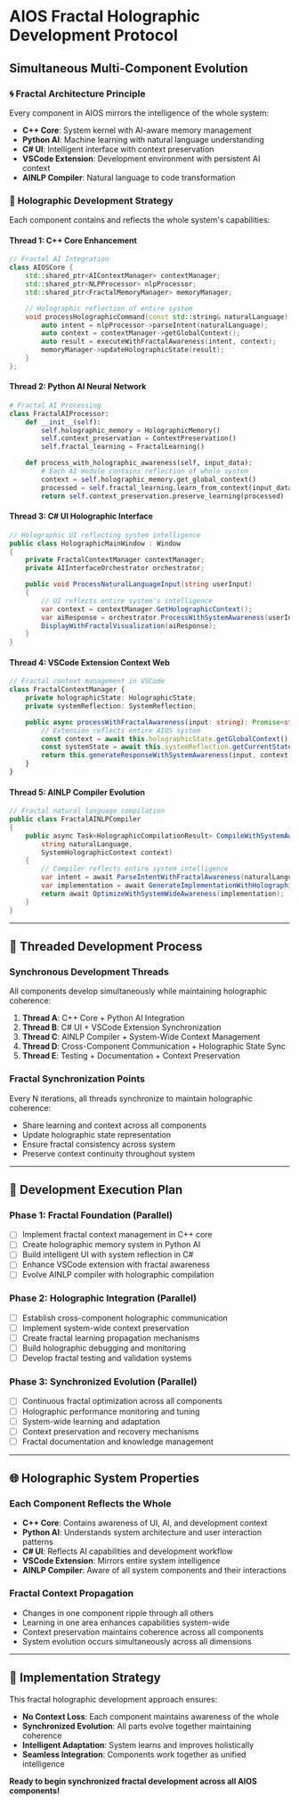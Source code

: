 # AIOS Fractal Holographic Development Protocol
## Simultaneous Multi-Component Evolution

### 🌀 **Fractal Architecture Principle**
Every component in AIOS mirrors the intelligence of the whole system:
- **C++ Core**: System kernel with AI-aware memory management
- **Python AI**: Machine learning with natural language understanding
- **C# UI**: Intelligent interface with context preservation
- **VSCode Extension**: Development environment with persistent AI context
- **AINLP Compiler**: Natural language to code transformation

### 🎯 **Holographic Development Strategy**

Each component contains and reflects the whole system's capabilities:

#### **Thread 1: C++ Core Enhancement**
```cpp
// Fractal AI Integration
class AIOSCore {
    std::shared_ptr<AIContextManager> contextManager;
    std::shared_ptr<NLPProcessor> nlpProcessor;
    std::shared_ptr<FractalMemoryManager> memoryManager;

    // Holographic reflection of entire system
    void processHolographicCommand(const std::string& naturalLanguage) {
        auto intent = nlpProcessor->parseIntent(naturalLanguage);
        auto context = contextManager->getGlobalContext();
        auto result = executeWithFractalAwareness(intent, context);
        memoryManager->updateHolographicState(result);
    }
};
```

#### **Thread 2: Python AI Neural Network**
```python
# Fractal AI Processing
class FractalAIProcessor:
    def __init__(self):
        self.holographic_memory = HolographicMemory()
        self.context_preservation = ContextPreservation()
        self.fractal_learning = FractalLearning()

    def process_with_holographic_awareness(self, input_data):
        # Each AI module contains reflection of whole system
        context = self.holographic_memory.get_global_context()
        processed = self.fractal_learning.learn_from_context(input_data, context)
        return self.context_preservation.preserve_learning(processed)
```

#### **Thread 3: C# UI Holographic Interface**
```csharp
// Holographic UI reflecting system intelligence
public class HolographicMainWindow : Window
{
    private FractalContextManager contextManager;
    private AIInterfaceOrchestrator orchestrator;

    public void ProcessNaturalLanguageInput(string userInput)
    {
        // UI reflects entire system's intelligence
        var context = contextManager.GetHolographicContext();
        var aiResponse = orchestrator.ProcessWithSystemAwareness(userInput, context);
        DisplayWithFractalVisualization(aiResponse);
    }
}
```

#### **Thread 4: VSCode Extension Context Web**
```typescript
// Fractal context management in VSCode
class FractalContextManager {
    private holographicState: HolographicState;
    private systemReflection: SystemReflection;

    public async processWithFractalAwareness(input: string): Promise<string> {
        // Extension reflects entire AIOS system
        const context = await this.holographicState.getGlobalContext();
        const systemState = await this.systemReflection.getCurrentState();
        return this.generateResponseWithSystemAwareness(input, context, systemState);
    }
}
```

#### **Thread 5: AINLP Compiler Evolution**
```csharp
// Fractal natural language compilation
public class FractalAINLPCompiler
{
    public async Task<HolographicCompilationResult> CompileWithSystemAwareness(
        string naturalLanguage,
        SystemHolographicContext context)
    {
        // Compiler reflects entire system intelligence
        var intent = await ParseIntentWithFractalAwareness(naturalLanguage);
        var implementation = await GenerateImplementationWithHolographicMemory(intent, context);
        return await OptimizeWithSystemWideAwareness(implementation);
    }
}
```

---

## 🧵 **Threaded Development Process**

### **Synchronous Development Threads**
All components develop simultaneously while maintaining holographic coherence:

1. **Thread A**: C++ Core + Python AI Integration
2. **Thread B**: C# UI + VSCode Extension Synchronization
3. **Thread C**: AINLP Compiler + System-Wide Context Management
4. **Thread D**: Cross-Component Communication + Holographic State Sync
5. **Thread E**: Testing + Documentation + Context Preservation

### **Fractal Synchronization Points**
Every N iterations, all threads synchronize to maintain holographic coherence:
- Share learning and context across all components
- Update holographic state representation
- Ensure fractal consistency across system
- Preserve context continuity throughout system

---

## 🎯 **Development Execution Plan**

### **Phase 1: Fractal Foundation (Parallel)**
- [ ] Implement fractal context management in C++ core
- [ ] Create holographic memory system in Python AI
- [ ] Build intelligent UI with system reflection in C#
- [ ] Enhance VSCode extension with fractal awareness
- [ ] Evolve AINLP compiler with holographic compilation

### **Phase 2: Holographic Integration (Parallel)**
- [ ] Establish cross-component holographic communication
- [ ] Implement system-wide context preservation
- [ ] Create fractal learning propagation mechanisms
- [ ] Build holographic debugging and monitoring
- [ ] Develop fractal testing and validation systems

### **Phase 3: Synchronized Evolution (Parallel)**
- [ ] Continuous fractal optimization across all components
- [ ] Holographic performance monitoring and tuning
- [ ] System-wide learning and adaptation
- [ ] Context preservation and recovery mechanisms
- [ ] Fractal documentation and knowledge management

---

## 🌐 **Holographic System Properties**

### **Each Component Reflects the Whole**
- **C++ Core**: Contains awareness of UI, AI, and development context
- **Python AI**: Understands system architecture and user interaction patterns
- **C# UI**: Reflects AI capabilities and development workflow
- **VSCode Extension**: Mirrors entire system intelligence
- **AINLP Compiler**: Aware of all system components and their interactions

### **Fractal Context Propagation**
- Changes in one component ripple through all others
- Learning in one area enhances capabilities system-wide
- Context preservation maintains coherence across all components
- System evolution occurs simultaneously across all dimensions

---

## 🚀 **Implementation Strategy**

This fractal holographic development approach ensures:
- **No Context Loss**: Each component maintains awareness of the whole
- **Synchronized Evolution**: All parts evolve together maintaining coherence
- **Intelligent Adaptation**: System learns and improves holistically
- **Seamless Integration**: Components work together as unified intelligence

**Ready to begin synchronized fractal development across all AIOS components!**
